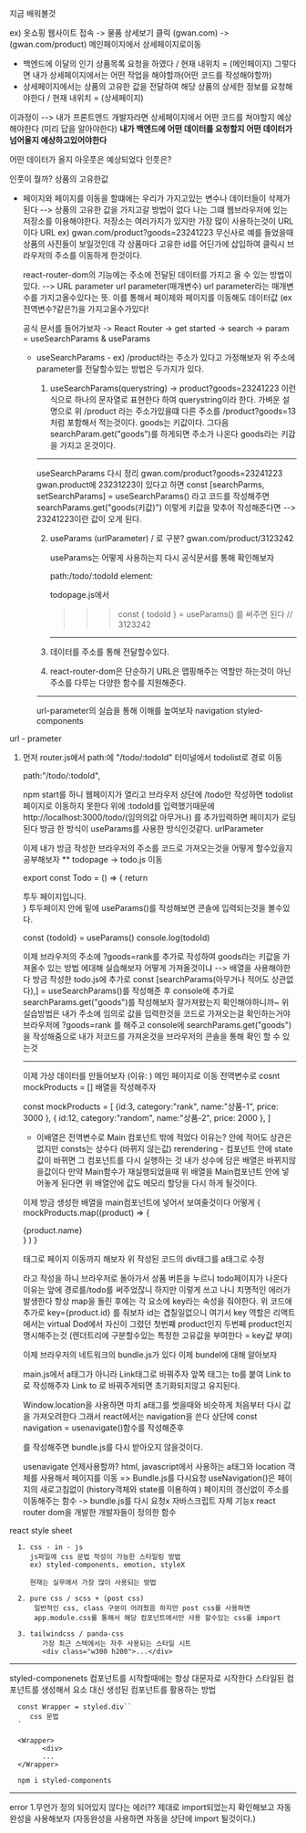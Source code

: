 
지금 배워볼것

ex)
옷쇼핑 웹사이트 접속 -> 물품 상세보기 클릭
(gwan.com) -> (gwan.com/product)
메인페이지에서 상세페이지로이동


- 백엔드에 이달의 인기 상품목록 요청을 하였다 / 현재 내위치 = (메인페이지)
 그렇다면 내가 상세페이지에서는 어떤 작업을 해야할까(어떤 코드를 작성해야할까)
- 상세페이지에서는 상품의 고유한 값을 전달하여 해당 상품의 상세한 정보를 요청해야한다 / 현재 내위치 = (상세페이지)

이과정이 --> 내가 프론트엔드 개발자라면 상세페이지에서 어떤 코드를 쳐야할지 예상해야한다 (미리 답을 알아야한다)
**내가 백엔드에 어떤 데이터를 요청할지 어떤 데이터가 넘어올지 예상하고있어야한다**

어떤 데이터가 올지 아웃풋은 예상되었다 인풋은?

인풋이 뭘까? 상품의 고유한값
- 페이지와 페이지를 이동을 할떄에는 우리가 가지고있는 변수나 데이터들이 삭제가 된다 --> 상품의 고유한 값을 가지고갈 방법이 없다
  나는 그떄 웹브라우저에 있는 저장소를 이용해야한다. 저장소는 여러가지가 있지만 가장 많이 사용하는것이 URL이다
  URL ex)
  gwan.com/product?goods=23241223
  무신사로 예를 들었을때 상품의 사진들이 보일것인데 각 상품마다 고유한 id를 어딘가에 삽입하여 클릭시 브라우저의 주소를 이동하게 한것이다.

  react-router-dom의 기능에는 주소에 전달된 데이터를 가지고 올 수 있는 방법이 있다. --> URL parameter
  url parameter(매개변수) url parameter라는 매개변수를 가지고올수있다는 뜻.
  이를 통해서 페이제와 페이지를 이동해도 데이터값 (ex 전역변수?같은?)을 가지고올수가있다!

  공식 문서를 들어가보자
  -> React Router -> get started -> search -> param = useSearchParams & useParams

  * useSearchParams - 
  ex) /product라는 주소가 있다고 가정해보자
      위 주소에 parameter를 전달할수있는 방법은 두가지가 있다.
      1. useSearchParams(querystring) -> product?goods=23241223 이런식으로 하나의 문자열로 표현한다 하여 querystring이라 한다.
      가벼운 설명으로 위  /product 라는 주소가있을떄 다른 주소를 /product?goods=13 처럼 포함해서 적는것이다.
                                                            goods는 키값이다.
      그다음 searchParam.get("goods")를 하게되면 주소가 나온다 goods라는 키갑을 가지고 온것이다.
      -----
      useSearchParams 다시 정리
      gwan.com/product?goods=23241223  gwan.product에 23231223이 있다고 하면
      const [searchParms, setSearchParams] = useSearchParams() 라고 코드를 작성해주면
      searchParams.get("goods(키값)") 이렇게 키값을 맞추어 작성해준다면 --> 23241223이란 값이 오게 된다.

      2. useParams (urlParameter)
         / 로 구분?
         gwan.com/product/3123242 

         useParams는 어떻게 사용하는지 다시 공식문서를 통해 확인해보자

         path:/todo/:todoId
         element: <TodoPage/>

         todopage.js에서
            >>> const { todoId } = useParams()  를 써주면 된다 // 3123242


         ---

      1. 데이터를 주소를 통해 전달할수있다.
      2. react-router-dom은 단순하기 URL은 맵핑해주는 역할만 하는것이 아닌 주소를 다루는 다양한 함수를 지원해준다.

      ---------
      url-parameter의 실습을 통해 이해를 높여보자
      navigation
      styled-components



url - prameter

1. 먼저 router.js에서 path:에 "/todo/:todoId"
   터미널에서 todolist로 경로 이동

    path:"/todo/:todoId",

    npm start를 하니 웹페이지가 열리고 브라우저 상단에 /todo만 작성하면 todolist 페이지로 이동하지 못한다
    위에 :todoId를 입력했기때문에 http://localhost:3000/todo/(임의의값 아무거나) 를 추가입력하면 페이지가 로딩된다
    방금 한 방식이 useParams를 사용한 방식인것같다. urlParameter

    이제 내가 방금 작성한 브라우저의 주소를 코드로 가져오는것을 어떻게 할수있을지 공부해보자 **
    todopage -> todo.js 이동

    export const Todo = () => {
    return <div>투두 페이지입니다.</div>
    }
    투두페이지 안에 밑에 useParams()를 작성해보면 콘솔에 입력되는것을 볼수있다.

     const {todoId} = useParams()
      console.log(todoId)
      
   이제 브라우저의 주소에 ?goods=rank를 추가로 작성하여 goods라는 키값을 가져올수 있는 방법 에대해 실습해보자
   어떻게 가져올것이냐 --> 배열을 사용해야한다
   방금 작성한 todo.js에 추가로 const [searchParams(아무거나 적어도 상관없다),] = useSearchParams()를 작성해준 후
   console에 추가로 searchParams.get("goods")를 작성해보자 잘가져왔는지 확인해야하니까~
   위 실습방법은 내가 주소에 임의로 값을 입력한것을 코드로 가져오는걸 확인하는거야 브라우저에 ?goods=rank 를 해주고 console에 searchParams.get("goods")을 작성해줌으로
   내가 저코드를 가져온것을 브라우저의 콘솔을 통해 확인 할 수 있는것

   ---
   이제 가상 데이터를 만들어보자 (이유: )
   메인 페이지로 이동
   전역변수로 cosnt mockProducts = [] 배열을 작성해주자

   const mockProducts = [
      {id:3,
         category:"rank",
         name:"상품-1",
         price: 3000
      },
      {
         id:12,
         category:"random",
         name:"상품-2",
         price: 2000
      },
      ]

      - 이배열은 전역변수로 Main 컴포넌트 밖에 적었다 이유는?
        안에 적어도 상관은 없지만 consts는 상수다 (바뀌지 않는값)
        rerendering - 컴포넌트 안에 state 값이 바뀌면 그 컴포넌트를 다시 실행하는 것
        내가 상수에 담은 배열은 바뀌지않을값이다
        만약 Main함수가 재실행되었을때 위 배열을 Main컴포넌트 안에 넣어놓게 된다면
        위 배열안에 값도 메모리 할당을 다시 하게 될것이다.

   이제 방금 생성한 배열을 main컴포넌트에 넣어서 보여줄것이다
   어떻게 {
        mockProducts.map((product) => {
         <div>
            {product.name}
         </div>
         } )
   }

   <a>태그로 페이지 이동까지 해보자
   위 작성된 코드의 div태그를 a태그로 수정 
   <!-- {
        mockProducts.map((product) => {
         <a href={`/todo/${product.id}?goods=${product.category}`}>
            {product.name}
         </a>
         } )
   } -->
   라고 작성을 하니 브라우저로 돌아가서 상품 버튼을 누르니 todo페이지가 나온다 이유는 앞에 경로를/todo를 써주었잖니
   하지만 이렇게 쓰고 나니 치명적인 에러가 발생한다
   항상 map을 돌린 후에는 각 요소에 key라는 속성을 줘야한다. 위 코드애 추가로 key={product.id} 를 줘보자 id는 겹칠일없으니
   여기서 key 역할은 리액트에서는 virtual Dod에서 자신이 그렸던 첫번쨰 product인지 두번째 product인지 명시해주는것
   (렌더트리에 구분할수있는 특정한 고유값을 부여한다 = key값 부여)
    <!-- {
        mockProducts.map((product) => {
        <a href={`/todo/${product.id}?goods=${product.category}`}key={product.id}>
            {product.name}
         </a>
         } )
   } -->

   이제 브라우저의 네트워크의 bundle.js가 있다
   이제 bundel에 대해 알아보자
   
   main.js에서 a태그가 아니라 Link태그로 바꿔주자 앞쪽 태그는 to를 붙여 Link to로 작성해주자
   Link to 로 바꿔주게되면 초기화되지않고 유지된다.
   
   
   <!-- return <div Onclick={()=>{
      window.location.href = `/todo/${product.id}?goods=${product.category}`
   }}>
         {product.name}
   </div> -->

   Window.location을 사용하면 마치 a태그를 썻을때와 비슷하게 처음부터 다시 값을 가져오려한다 
   그래서 react에서는 navigation을 쓴다
   상단에 const navigation = usenavigate()함수를 작성해준후
   <!-- return <div Onclick={()=>{
      navigation(`/todo/${product.id}?goods=${product.category}`)
   }}>
         {product.name}
   </div> -->
   를 작성해주면 bundle.js를 다시 받아오지 않을것이다.

   usenavigate 언제사용할까?
   html, javascript에서 사용하는 a태그와 location 객체를 사용해서 페이지를 이동 => Bundle.js를 다시요청
   useNavigation()은 페이지의 새로고침없이 (history객체와 state를 이용하여 ) 페이지의 갱신없이 주소를 이동해주는 함수 -> bundle.js를 다시 요청x
   자바스크립트 자체 기능x react router dom을 개발한 개발자들이 정의한 함수
   

  react style sheet
  
      1. css - in - js
         js파일에 css 문법 작성이 가능한 스타일링 방법
         ex) styled-components, emotion, styleX

         현재는 실무에서 가장 많이 사용되는 방법 

      2. pure css / scss + (post css)
          일반적인 css, class 구분이 어려웠음 하지만 post css를 사용하면
          app.module.css를 통해서 해당 컴포넌트에서만 사용 할수있는 css를 import
      
      3. tailwindcss / panda-css
            가장 최근 스텍에서는 자주 사용되는 스타일 시트 
            <div class="w300 h200">...</div>
            
-----

   styled-componenets
      컴포넌트를 시작할때에는 항상 대문자로 시작한다
      스타일된 컴포넌트를 생성해서 요소 대신 생성된 컴포넌트를 활용하는 방법

      const Wrapper = styled.div``
         css 문법
      `

      <Wrapper>
            <div>
            ...
      </Wrapper>

      npm i styled-components



------

   error
   1.무언가 정의 되어있지 않다는 에러?? 제대로 import되었는지 확인해보고 자동완성을 사용해보자 (자동완성을 사용하면 자동을 상단에 import 될것이다.)
   
  

   





        


